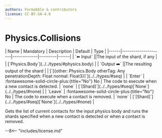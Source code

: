 ```yaml
---
authors: Formabble & contributors
license: CC-BY-SA-4.0
---
```



# Physics.Collisions

<div class="sh-parameters" markdown="1">
| Name | Mandatory | Description | Default | Type |
|------|---------------------|-------------|---------|------|
| `⬅️ Input` ||The input of the shard, if any | | [`Physics.Body`](../../types/#physics.body) |
| `Output ➡️` ||The resulting output of the shard | | [`[{other: Physics.Body otherTag: Any penetrationDepth: Float normal: Float3}]`](../../types/#seq) |
| `Enter` | :fontawesome-solid-circle-plus:{title="No"} No  | The code to execute when a new contact is detected. | `none` | [`[Shard]`](../../types/#seq)[`None`](../../types/#none) |
| `Leave` | :fontawesome-solid-circle-plus:{title="No"} No  | The code to execute when a contact is removed. | `none` | [`[Shard]`](../../types/#seq)[`None`](../../types/#none) |

</div>

Gets the list of current contacts for the input physics body and runs the shards specified when a new contact is detected or when a contact is removed.

--8<-- "includes/license.md"

